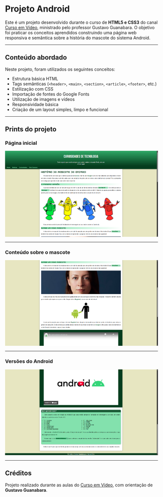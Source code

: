 # Projeto Android

Este é um projeto desenvolvido durante o curso de **HTML5 e CSS3** do canal [Curso em Vídeo](https://www.youtube.com/CursoemVideo), ministrado pelo professor Gustavo Guanabara. O objetivo foi praticar os conceitos aprendidos construindo uma página web responsiva e semântica sobre a história do mascote do sistema Android.

---

## Conteúdo abordado

Neste projeto, foram utilizados os seguintes conceitos:

- Estrutura básica HTML
- Tags semânticas (`<header>`, `<main>`, `<section>`, `<article>`, `<footer>`, etc.)
- Estilização com CSS
- Importação de fontes do Google Fonts
- Utilização de imagens e vídeos
- Responsividade básica
- Criação de um layout simples, limpo e funcional

---

##  Prints do projeto

### Página inicial

![Print 1](prints/print1.png)

---

### Conteúdo sobre o mascote

![Print 2](prints/print2.png)

---

### Versões do Android

![Print 3](prints/print3.png)

---

## Créditos

Projeto realizado durante as aulas do [Curso em Vídeo](https://www.cursoemvideo.com/), com orientação de **Gustavo Guanabara**.
